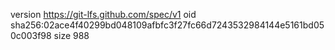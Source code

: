 version https://git-lfs.github.com/spec/v1
oid sha256:02ace4f40299bd048109afbfc3f27fc66d7243532984144e5161bd050c003f98
size 988
